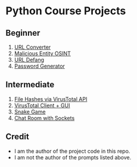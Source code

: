 # Python Course Projects

## Beginner

1. [URL Converter](./Beginner/1/prompt.md)
2. [Malicious Entity OSINT](./Beginner/2/prompt.md)
3. [URL Defang](./Beginner/3/prompt.md)
4. [Password Generator](./Beginner/4/prompt.md)

## Intermediate

1. [File Hashes via VirusTotal API](./Intermediate/1/prompt.md)
2. [VirusTotal Client + GUI](./Intermediate/2/prompt.md)
3. [Snake Game](./Intermediate/3/prompt.md)
4. [Chat Room with Sockets](./Intermediate/4/prompt.md)

## Credit

* I am the author of the project code in this repo.
* I am not the author of the prompts listed above.
